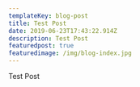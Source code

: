 ```yaml
---
templateKey: blog-post
title: Test Post
date: 2019-06-23T17:43:22.914Z
description: Test Post
featuredpost: true
featuredimage: /img/blog-index.jpg
---
```

Test Post
